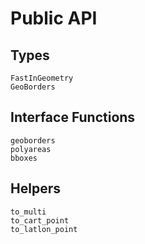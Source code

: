 # Public API

## Types
```@docs
FastInGeometry
GeoBorders
```

## Interface Functions
```@docs
geoborders
polyareas
bboxes
```

## Helpers
```@docs
to_multi
to_cart_point
to_latlon_point
```